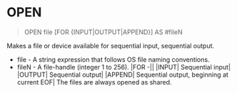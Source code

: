 # OPEN

> OPEN file [FOR {INPUT|OUTPUT|APPEND}] AS #fileN

Makes a file or device available for sequential input, sequential output.


* file - A string expression that follows OS file naming conventions.
* fileN - A file-handle (integer 1 to 256).
|FOR -||
|INPUT| Sequential input|
|OUTPUT| Sequential output|
|APPEND| Sequential output, beginning at current EOF|
The files are always opened as shared.

